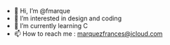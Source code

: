- 👋 Hi, I’m @fmarque
- 👀 I’m interested in design and coding
- 🌱 I’m currently learning C
- 📫 How to reach me : marquezfrances@icloud.com

<!---
fmarque/fmarque is a ✨ special ✨ repository because its `README.md` (this file) appears on your GitHub profile.
You can click the Preview link to take a look at your changes.
--->
